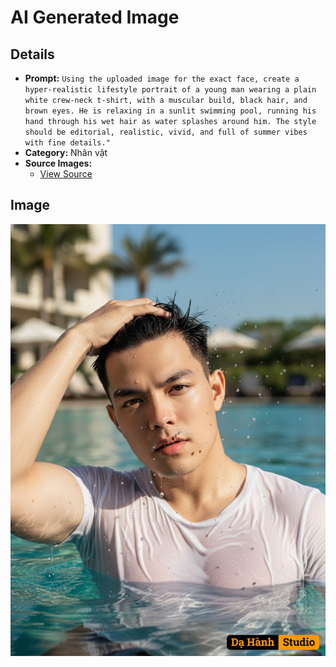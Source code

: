 # AI Generated Image

## Details
- **Prompt:** `Using the uploaded image for the exact face, create a hyper-realistic lifestyle portrait of a young man wearing a plain white crew-neck t-shirt, with a muscular build, black hair, and brown eyes. He is relaxing in a sunlit swimming pool, running his hand through his wet hair as water splashes around him. The style should be editorial, realistic, vivid, and full of summer vibes with fine details."`
- **Category:** Nhân vật
- **Source Images:**
  - [View Source](https://raw.githubusercontent.com/lenzcomvth/ImageLibrary/main/Male.png)

## Image
![AI Generated Image](./image-2025-10-06T21-08-29-798Z-4j12v.png)
